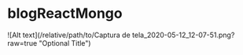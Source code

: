 # blogReactMongo

![Alt text](/relative/path/to/Captura de tela_2020-05-12_12-07-51.png?raw=true "Optional Title")
